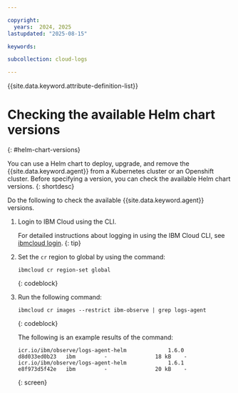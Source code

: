 ```yaml
---

copyright:
  years:  2024, 2025
lastupdated: "2025-08-15"

keywords:

subcollection: cloud-logs

---
```


{{site.data.keyword.attribute-definition-list}}



# Checking the available Helm chart versions
{: #helm-chart-versions}

You can use a Helm chart to deploy, upgrade, and remove the {{site.data.keyword.agent}} from a Kubernetes cluster or an Openshift cluster. Before specifying a version, you can check the available Helm chart versions.
{: shortdesc}

Do the following to check the available {{site.data.keyword.agent}} versions.

1. Login to IBM Cloud using the CLI.

    For detailed instructions about logging in using the IBM Cloud CLI, see [ibmcloud login](/docs/cli?topic=cli-ibmcloud_cli#ibmcloud_login).
    {: tip}

2. Set the `cr` region to global by using the command:

    ```text
    ibmcloud cr region-set global
    ```
    {: codeblock}

3. Run the following command:

    ```text
    ibmcloud cr images --restrict ibm-observe | grep logs-agent
    ```
    {: codeblock}

    The following is an example results of the command:

    ```screen
    icr.io/ibm/observe/logs-agent-helm             1.6.0            d8d033ed0b23   ibm         -               18 kB    -
    icr.io/ibm/observe/logs-agent-helm             1.6.1            e8f973d5f42e   ibm         -               20 kB    -
    ```
    {: screen}
